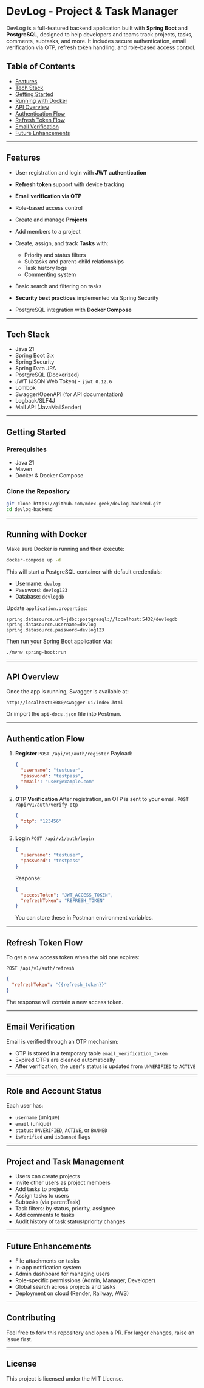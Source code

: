 
# DevLog - Project & Task Manager

DevLog is a full-featured backend application built with **Spring Boot** and **PostgreSQL**, designed to help developers and teams track projects, tasks, comments, subtasks, and more. It includes secure authentication, email verification via OTP, refresh token handling, and role-based access control.

## Table of Contents

* [Features](#features)
* [Tech Stack](#tech-stack)
* [Getting Started](#getting-started)
* [Running with Docker](#running-with-docker)
* [API Overview](#api-overview)
* [Authentication Flow](#authentication-flow)
* [Refresh Token Flow](#refresh-token-flow)
* [Email Verification](#email-verification)
* [Future Enhancements](#future-enhancements)

---

## Features

* User registration and login with **JWT authentication**
* **Refresh token** support with device tracking
* **Email verification via OTP**
* Role-based access control
* Create and manage **Projects**
* Add members to a project
* Create, assign, and track **Tasks** with:

  * Priority and status filters
  * Subtasks and parent-child relationships
  * Task history logs
  * Commenting system
* Basic search and filtering on tasks
* **Security best practices** implemented via Spring Security
* PostgreSQL integration with **Docker Compose**

---

## Tech Stack

* Java 21
* Spring Boot 3.x
* Spring Security
* Spring Data JPA
* PostgreSQL (Dockerized)
* JWT (JSON Web Token) - `jjwt 0.12.6`
* Lombok
* Swagger/OpenAPI (for API documentation)
* Logback/SLF4J
* Mail API (JavaMailSender)

---

## Getting Started

### Prerequisites

* Java 21
* Maven
* Docker & Docker Compose

### Clone the Repository

```bash
git clone https://github.com/mdex-geek/devlog-backend.git
cd devlog-backend
```

---

## Running with Docker

Make sure Docker is running and then execute:

```bash
docker-compose up -d
```

This will start a PostgreSQL container with default credentials:

* Username: `devlog`
* Password: `devlog123`
* Database: `devlogdb`

Update `application.properties`:

```properties
spring.datasource.url=jdbc:postgresql://localhost:5432/devlogdb
spring.datasource.username=devlog
spring.datasource.password=devlog123
```

Then run your Spring Boot application via:

```bash
./mvnw spring-boot:run
```

---

## API Overview

Once the app is running, Swagger is available at:

```
http://localhost:8080/swagger-ui/index.html
```

Or import the `api-docs.json` file into Postman.

---

## Authentication Flow

1. **Register**
   `POST /api/v1/auth/register`
   Payload:

   ```json
   {
     "username": "testuser",
     "password": "testpass",
     "email": "user@example.com"
   }
   ```

2. **OTP Verification**
   After registration, an OTP is sent to your email.
   `POST /api/v1/auth/verify-otp`

   ```json
   {
     "otp": "123456"
   }
   ```

3. **Login**
   `POST /api/v1/auth/login`

   ```json
   {
     "username": "testuser",
     "password": "testpass"
   }
   ```

   Response:

   ```json
   {
     "accessToken": "JWT_ACCESS_TOKEN",
     "refreshToken": "REFRESH_TOKEN"
   }
   ```

   You can store these in Postman environment variables.

---

## Refresh Token Flow

To get a new access token when the old one expires:

`POST /api/v1/auth/refresh`

```json
{
  "refreshToken": "{{refresh_token}}"
}
```

The response will contain a new access token.

---

## Email Verification

Email is verified through an OTP mechanism:

* OTP is stored in a temporary table `email_verification_token`
* Expired OTPs are cleaned automatically
* After verification, the user's status is updated from `UNVERIFIED` to `ACTIVE`

---

## Role and Account Status

Each user has:

* `username` (unique)
* `email` (unique)
* `status`: `UNVERIFIED`, `ACTIVE`, or `BANNED`
* `isVerified` and `isBanned` flags

---

## Project and Task Management

* Users can create projects
* Invite other users as project members
* Add tasks to projects
* Assign tasks to users
* Subtasks (via parentTask)
* Task filters: by status, priority, assignee
* Add comments to tasks
* Audit history of task status/priority changes

---

## Future Enhancements

* File attachments on tasks
* In-app notification system
* Admin dashboard for managing users
* Role-specific permissions (Admin, Manager, Developer)
* Global search across projects and tasks
* Deployment on cloud (Render, Railway, AWS)

---

## Contributing

Feel free to fork this repository and open a PR. For larger changes, raise an issue first.

---

## License

This project is licensed under the MIT License.

